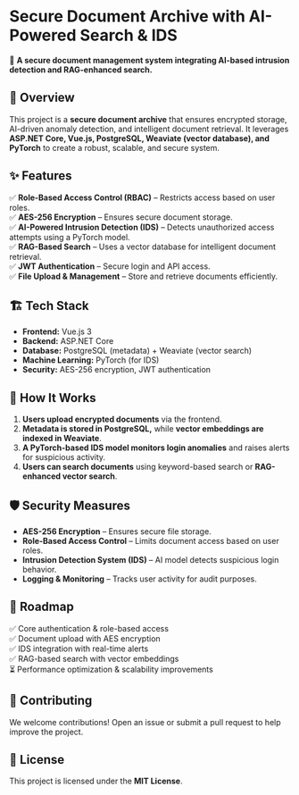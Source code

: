 # **Secure Document Archive with AI-Powered Search & IDS**  

🔐 **A secure document management system integrating AI-based intrusion detection and RAG-enhanced search.**  

## 📌 **Overview**  
This project is a **secure document archive** that ensures encrypted storage, AI-driven anomaly detection, and intelligent document retrieval. It leverages **ASP.NET Core, Vue.js, PostgreSQL, Weaviate (vector database), and PyTorch** to create a robust, scalable, and secure system.  

## ✨ **Features**  
✅ **Role-Based Access Control (RBAC)** – Restricts access based on user roles.  
✅ **AES-256 Encryption** – Ensures secure document storage.  
✅ **AI-Powered Intrusion Detection (IDS)** – Detects unauthorized access attempts using a PyTorch model.  
✅ **RAG-Based Search** – Uses a vector database for intelligent document retrieval.  
✅ **JWT Authentication** – Secure login and API access.  
✅ **File Upload & Management** – Store and retrieve documents efficiently.  

## 🏗 **Tech Stack**  
- **Frontend:** Vue.js 3  
- **Backend:** ASP.NET Core  
- **Database:** PostgreSQL (metadata) + Weaviate (vector search)  
- **Machine Learning:** PyTorch (for IDS)  
- **Security:** AES-256 encryption, JWT authentication  


## 📖 **How It Works**  
1. **Users upload encrypted documents** via the frontend.  
2. **Metadata is stored in PostgreSQL,** while **vector embeddings are indexed in Weaviate**.  
3. **A PyTorch-based IDS model monitors login anomalies** and raises alerts for suspicious activity.  
4. **Users can search documents** using keyword-based search or **RAG-enhanced vector search**.  

## 🛡 **Security Measures**  
- **AES-256 Encryption** – Ensures secure file storage.  
- **Role-Based Access Control** – Limits document access based on user roles.  
- **Intrusion Detection System (IDS)** – AI model detects suspicious login behavior.  
- **Logging & Monitoring** – Tracks user activity for audit purposes.  

## 🎯 **Roadmap**  
✅ Core authentication & role-based access  
✅ Document upload with AES encryption  
✅ IDS integration with real-time alerts  
✅ RAG-based search with vector embeddings  
⏳ Performance optimization & scalability improvements  

## 🤝 **Contributing**  
We welcome contributions! Open an issue or submit a pull request to help improve the project.  

## 📜 **License**  
This project is licensed under the **MIT License**.  
